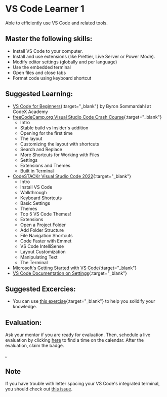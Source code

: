 # VS Code Learner 1

Able to efficiently use VS Code and related tools.

## Master the following skills:

- Install VS Code to your computer.
- Install and use extensions (like Prettier, Live Server or Power Mode).
- Modify editor settings (globally and per language)
- Use the embedded terminal
- Open files and close tabs
- Format code using keyboard shortcut

## Suggested Learning:

- [VS Code for Beginners](https://youtu.be/0fROnrISdZU){:target="\_blank"} by Byron Sommardahl at CodeX Academy
- [freeCodeCamp.org Visual Studio Code Crash Course](https://www.youtube.com/watch?v=WPqXP_kLzpo&ab_channel=freeCodeCamp.org){:target="\_blank"}
  - Intro
  - Stable build vs Insider´s addition
  - Opening for the first time
  - The layout
  - Customizing the layout with shortcuts
  - Search and Replace
  - More Shortcuts for Working with Files
  - Settings
  - Extensions and Themes
  - Built in Terminal
- [CodeSTACKr Visual Studio Code 2022](https://youtu.be/fJEbVCrEMSE){:target="\_blank"}
  - Intro
  - Install VS Code
  - Walkthrough
  - Keyboard Shortcuts
  - Basic Settings
  - Themes
  - Top 5 VS Code Themes!
  - Extensions
  - Open a Project Folder
  - Add Folder Structure
  - File Navigation Shortcuts
  - Code Faster with Emmet
  - VS Code IntelliSense
  - Layout Customization
  - Manipulating Text
  - The Terminal
- [Microsoft's Getting Started with VS Code](https://code.visualstudio.com/docs/introvideos/basics){:target="\_blank"}
- [VS Code Documentation on Settings](https://code.visualstudio.com/docs/getstarted/settings){:target="\_blank"}

## Suggested Excercies:

- You can use [this exercise](https://docs.google.com/document/d/e/2PACX-1vSvz6Y9ERJ9pm-8DeuJgoIG461k8sJoRu_O5FDC-M_-ON8JYg4_qzZlLHcrGo0t2NO5jVXuYOztUq4N/pub){:target="\_blank"} to help you solidify your knowledge.

## Evaluation:

Ask your mentor if you are ready for evaluation. Then, schedule a live evaluation by clicking [here](https://webdev.codex.academy/mastery-eval-1-first-steps?a1=VS%20Code%20Learner%201&a2=hpvFRz6yTtu2VvQPyA8LFg) to find a time on the calendar. After the evaluation, claim the badge.

[.](level-1)

## Note

If you have trouble with letter spacing your VS Code's integrated terminal, you should check out [this issue](https://github.com/microsoft/vscode/issues/35681).
